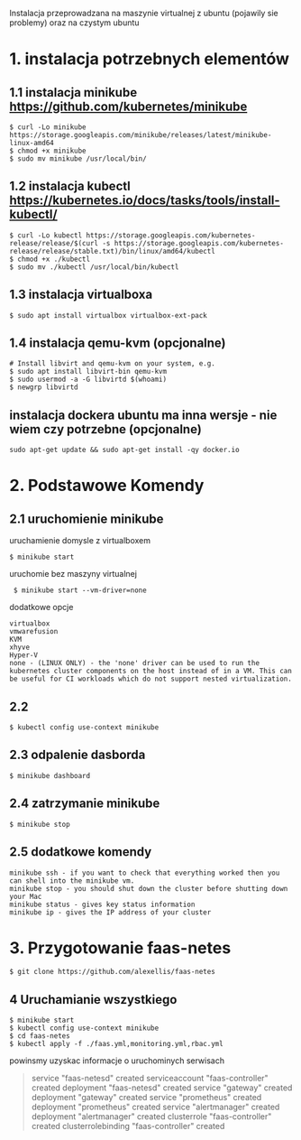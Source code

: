 Instalacja przeprowadzana na  maszynie virtualnej z ubuntu (pojawily sie problemy) oraz  na czystym ubuntu

# 1. instalacja potrzebnych elementów
## 1.1 instalacja minikube https://github.com/kubernetes/minikube

    $ curl -Lo minikube https://storage.googleapis.com/minikube/releases/latest/minikube-linux-amd64  
    $ chmod +x minikube  
    $ sudo mv minikube /usr/local/bin/

## 1.2 instalacja kubectl https://kubernetes.io/docs/tasks/tools/install-kubectl/
    $ curl -Lo kubectl https://storage.googleapis.com/kubernetes-release/release/$(curl -s https://storage.googleapis.com/kubernetes-release/release/stable.txt)/bin/linux/amd64/kubectl
    $ chmod +x ./kubectl 
    $ sudo mv ./kubectl /usr/local/bin/kubectl
    
## 1.3 instalacja virtualboxa
    $ sudo apt install virtualbox virtualbox-ext-pack

## 1.4 instalacja qemu-kvm (opcjonalne)
    # Install libvirt and qemu-kvm on your system, e.g.
    $ sudo apt install libvirt-bin qemu-kvm
    $ sudo usermod -a -G libvirtd $(whoami)
    $ newgrp libvirtd
    
## instalacja dockera ubuntu ma inna wersje - nie wiem czy potrzebne  (opcjonalne)
    sudo apt-get update && sudo apt-get install -qy docker.io


# 2. Podstawowe Komendy

## 2.1 uruchomienie minikube
uruchamienie domysle z virtualboxem
    
    $ minikube start
    
    
uruchomie bez maszyny virtualnej
     
     $ minikube start --vm-driver=none
     
     
dodatkowe opcje

    virtualbox
    vmwarefusion
    KVM
    xhyve
    Hyper-V
    none - (LINUX ONLY) - the 'none' driver can be used to run the kubernetes cluster components on the host instead of in a VM. This can be useful for CI workloads which do not support nested virtualization.


## 2.2 

    $ kubectl config use-context minikube
    
## 2.3 odpalenie dasborda
    $ minikube dashboard

## 2.4 zatrzymanie minikube
    $ minikube stop

## 2.5 dodatkowe komendy

    minikube ssh - if you want to check that everything worked then you can shell into the minikube vm.
    minikube stop - you should shut down the cluster before shutting down your Mac
    minikube status - gives key status information
    minikube ip - gives the IP address of your cluster

# 3. Przygotowanie faas-netes
    $ git clone https://github.com/alexellis/faas-netes
    
## 4 Uruchamianie wszystkiego
    $ minikube start
    $ kubectl config use-context minikube
    $ cd faas-netes
    $ kubectl apply -f ./faas.yml,monitoring.yml,rbac.yml
    
powinsmy uzyskac informacje o uruchominych  serwisach    
> service "faas-netesd" created
> serviceaccount "faas-controller" created
> deployment "faas-netesd" created
> service "gateway" created
> deployment "gateway" created
> service "prometheus" created
> deployment "prometheus" created
> service "alertmanager" created
> deployment "alertmanager" created
> clusterrole "faas-controller" created
> clusterrolebinding "faas-controller" created






